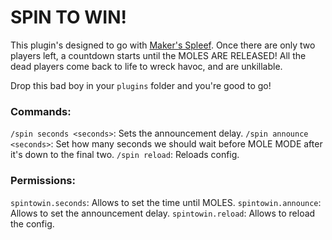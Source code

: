 # SPIN TO WIN!

This plugin's designed to go with [Maker's Spleef](https://minemakers.net/makers-spleef-2). Once there are only two players left, a countdown starts until the MOLES ARE RELEASED! All the dead players come back to life to wreck havoc, and are unkillable.

Drop this bad boy in your `plugins` folder and you're good to go!

### Commands:
`/spin seconds <seconds>`: Sets the announcement delay.
`/spin announce <seconds>`: Set how many seconds we should wait before MOLE MODE after it's down to the final two.
`/spin reload`: Reloads config.

### Permissions:
`spintowin.seconds`: Allows to set the time until MOLES.
`spintowin.announce`: Allows to set the announcement delay.
`spintowin.reload`: Allows to reload the config.